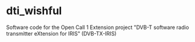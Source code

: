 # dti_wishful
Software code for the Open Call 1 Extension project "DVB-T software radio transmitter eXtension for IRIS" (DVB-TX-IRIS)
